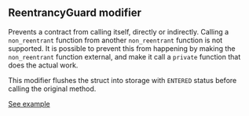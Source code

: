 ## ReentrancyGuard modifier

Prevents a contract from calling itself, directly or indirectly.
Calling a `non_reentrant` function from another `non_reentrant`
function is not supported. It is possible to prevent this from happening
by making the `non_reentrant` function external, and make it call a
`private` function that does the actual work.

This modifier flushes the struct into storage with `ENTERED`
status before calling the original method.

[See example](https://727-Ventures.github.io/openbrush-contracts/smart-contracts/reentrancy-guard)
